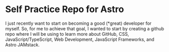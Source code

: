 # Self Practice Repo for Astro

I just recently want to start on becoming a good (\*great) developer for myself. So, for me to achieve that goal, I wanted to start by creating a github repo where I will be using to learn more about GitHub, CSS, JavaScript/TypeScript, Web Development, JavaScript Frameworks, and Astro JAMstack.
